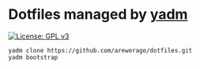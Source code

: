 # Dotfiles managed by [yadm](https://github.com/TheLocehiliosan/yadm)

[![License: GPL v3](https://img.shields.io/badge/License-GPLv3-blue.svg)](https://www.gnu.org/licenses/gpl-3.0)

```
yadm clone https://github.com/arewerage/dotfiles.git
yadm bootstrap
```
